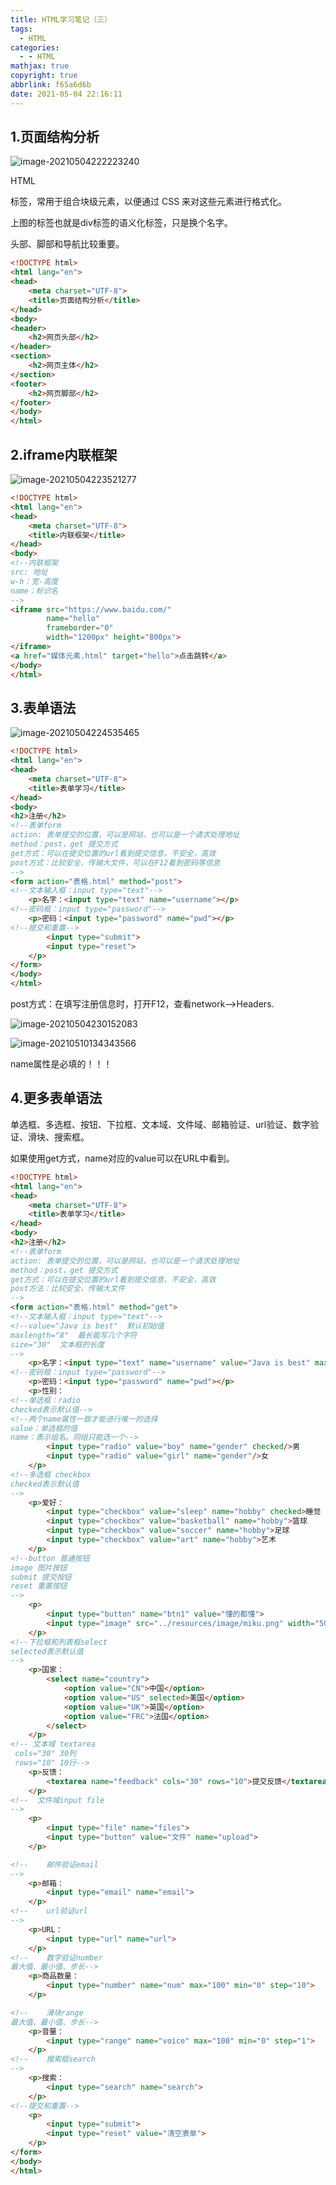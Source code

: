 ```yaml
---
title: HTML学习笔记（三）
tags:
  - HTML
categories:
  - - HTML
mathjax: true
copyright: true
abbrlink: f65a6d6b
date: 2021-05-04 22:16:11
---
```


## 1.页面结构分析

![image-20210504222223240](HTML学习笔记（三）/image-20210504222223240.png)

<!--more-->

HTML <div> 标签，常用于组合块级元素，以便通过 CSS 来对这些元素进行格式化。

上图的标签也就是div标签的语义化标签，只是换个名字。

头部、脚部和导航比较重要。

```html
<!DOCTYPE html>
<html lang="en">
<head>
    <meta charset="UTF-8">
    <title>页面结构分析</title>
</head>
<body>
<header>
    <h2>网页头部</h2>
</header>
<section>
    <h2>网页主体</h2>
</section>
<footer>
    <h2>网页脚部</h2>
</footer>
</body>
</html>
```

## 2.iframe内联框架

![image-20210504223521277](HTML学习笔记（三）/image-20210504223521277.png)

```html
<!DOCTYPE html>
<html lang="en">
<head>
    <meta charset="UTF-8">
    <title>内联框架</title>
</head>
<body>
<!--内联框架
src: 地址
w-h：宽-高度
name：标识名
-->
<iframe src="https://www.baidu.com/"
        name="hello"
        frameborder="0"
        width="1200px" height="800px">
</iframe>
<a href="媒体元素.html" target="hello">点击跳转</a>
</body>
</html>
```

## 3.表单语法

![image-20210504224535465](HTML学习笔记（三）/image-20210504224535465.png)

```html
<!DOCTYPE html>
<html lang="en">
<head>
    <meta charset="UTF-8">
    <title>表单学习</title>
</head>
<body>
<h2>注册</h2>
<!--表单form
action: 表单提交的位置，可以是网站，也可以是一个请求处理地址
method：post，get 提交方式
get方式：可以在提交位置的url看到提交信息，不安全，高效
post方式：比较安全，传输大文件，可以在F12看到密码等信息
-->
<form action="表格.html" method="post">
<!--文本输入框：input type="text"-->
    <p>名字：<input type="text" name="username"></p>
<!--密码框：input type="password"-->
    <p>密码：<input type="password" name="pwd"></p>
<!--提交和重置-->
        <input type="submit">
        <input type="reset">
    </p>
</form>
</body>
</html>
```

post方式：在填写注册信息时，打开F12，查看network-->Headers.

![image-20210504230152083](HTML学习笔记（三）/image-20210504230152083.png)

![image-20210510134343566](HTML学习笔记（三）/image-20210510134343566.png)

name属性是必填的！！！

## 4.更多表单语法

单选框、多选框、按钮、下拉框、文本域、文件域、邮箱验证、url验证、数字验证、滑块、搜索框。

如果使用get方式，name对应的value可以在URL中看到。

```html
<!DOCTYPE html>
<html lang="en">
<head>
    <meta charset="UTF-8">
    <title>表单学习</title>
</head>
<body>
<h2>注册</h2>
<!--表单form
action: 表单提交的位置，可以是网站，也可以是一个请求处理地址
method：post，get 提交方式
get方式：可以在提交位置的url看到提交信息，不安全，高效
post方法：比较安全，传输大文件
-->
<form action="表格.html" method="get">
<!--文本输入框：input type="text"-->
<!--value="Java is best"  默认初始值
maxlength="8"  最长能写几个字符
size="30"  文本框的长度
-->
    <p>名字：<input type="text" name="username" value="Java is best" maxlength="8" size="30"></p>
<!--密码框：input type="password"-->
    <p>密码：<input type="password" name="pwd"></p>
    <p>性别：
<!--单选框：radio
checked表示默认值-->
<!--两个name属性一致才能进行唯一的选择
value：单选框的值
name：表示组名。同组只能选一个-->
        <input type="radio" value="boy" name="gender" checked/>男
        <input type="radio" value="girl" name="gender"/>女
    </p>
<!--多选框 checkbox
checked表示默认值
-->
    <p>爱好：
        <input type="checkbox" value="sleep" name="hobby" checked>睡觉
        <input type="checkbox" value="basketball" name="hobby">篮球
        <input type="checkbox" value="soccer" name="hobby">足球
        <input type="checkbox" value="art" name="hobby">艺术
    </p>
<!--button 普通按钮
image 图片按钮
submit 提交按钮
reset 重置按钮
-->
    <p>
        <input type="button" name="btn1" value="懂的都懂">
        <input type="image" src="../resources/image/miku.png" width="50" height="80">
    </p>
<!--下拉框和列表框select
selected表示默认值
-->
    <p>国家：
        <select name="country">
            <option value="CN">中国</option>
            <option value="US" selected>美国</option>
            <option value="UK">英国</option>
            <option value="FRC">法国</option>
        </select>
    </p>
<!-- 文本域 textarea
 cols="30" 30列
 rows="10" 10行-->
    <p>反馈：
        <textarea name="feedback" cols="30" rows="10">提交反馈</textarea>
    </p>
<!--  文件域input file
-->
    <p>
        <input type="file" name="files">
        <input type="button" value="文件" name="upload">
    </p>

<!--    邮件验证email
-->
    <p>邮箱：
        <input type="email" name="email">
    </p>
<!--    url验证url
-->
    <p>URL：
        <input type="url" name="url">
    </p>
<!--    数字验证number
最大值、最小值、步长-->
    <p>商品数量：
        <input type="number" name="num" max="100" min="0" step="10">
    </p>

<!--    滑块range
最大值、最小值、步长-->
    <p>音量：
        <input type="range" name="voice" max="100" min="0" step="1">
    </p>
<!--    搜索框search
-->
    <p>搜索：
        <input type="search" name="search">
    </p>
<!--提交和重置-->
    <p>
        <input type="submit">
        <input type="reset" value="清空表单">
    </p>
</form>
</body>
</html>
```

